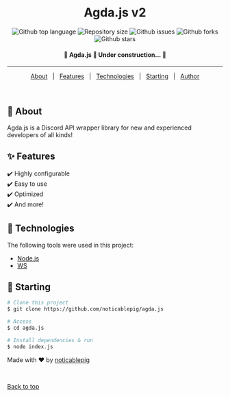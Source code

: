 <h1 align="center">Agda.js v2</h1>

<p align="center">
  <img alt="Github top language" src="https://img.shields.io/github/languages/top/noticablepig/agda.js?color=56BEB8">

  <img alt="Repository size" src="https://img.shields.io/github/repo-size/noticablepig/agda.js?color=56BEB8">

  <!-- <img alt="License" src="https://img.shields.io/github/license/noticablepig/agda.js?color=56BEB8"> -->

  <img alt="Github issues" src="https://img.shields.io/github/issues/noticablepig/agda.js?color=56BEB8" />

  <img alt="Github forks" src="https://img.shields.io/github/forks/noticablepig/agda.js?color=56BEB8" />

  <img alt="Github stars" src="https://img.shields.io/github/stars/noticablepig/agda.js?color=56BEB8" />
</p>

<!-- Status -->

<h4 align="center"> 
	🚧  Agda.js 🚀 Under construction...  🚧
</h4> 

<hr>

<p align="center">
  <a href="#dart-about">About</a> &#xa0; | &#xa0; 
  <a href="#sparkles-features">Features</a> &#xa0; | &#xa0;
  <a href="#rocket-technologies">Technologies</a> &#xa0; | &#xa0;
  <a href="#checkered_flag-starting">Starting</a> &#xa0; | &#xa0;
  <a href="https://github.com/noticablepig" target="_blank">Author</a>
</p>

<br>

## :dart: About ##

Agda.js is a Discord API wrapper library for new and experienced developers of all kinds!

## :sparkles: Features ##

:heavy_check_mark: Highly configurable\
:heavy_check_mark: Easy to use\
:heavy_check_mark: Optimized\
:heavy_check_mark: And more!

## :rocket: Technologies ##

The following tools were used in this project:

- [Node.js](https://nodejs.org/en/)
- [WS](https://www.npmjs.com/package/ws)

## :checkered_flag: Starting ##

```bash
# Clone this project
$ git clone https://github.com/noticablepig/agda.js

# Access
$ cd agda.js

# Install dependencies & run
$ node index.js
```

Made with :heart: by <a href="https://github.com/noticablepig" target="_blank">noticablepig</a>

&#xa0;

<a href="#top">Back to top</a>
